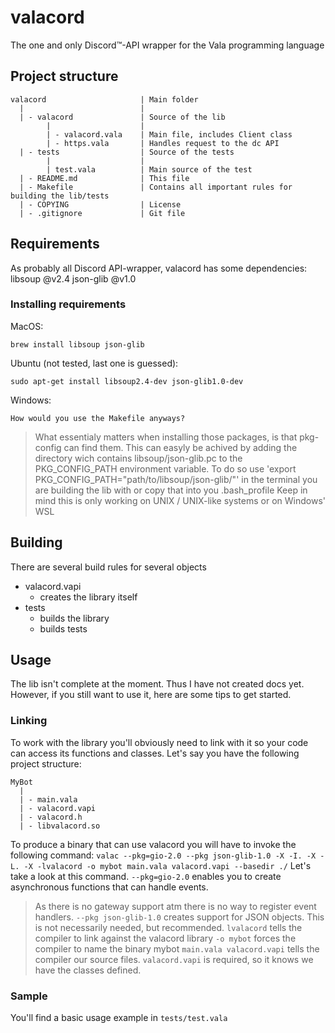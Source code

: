
# valacord
The one and only Discord™-API wrapper for the Vala programming language

## Project structure
```
valacord                     | Main folder
  |                          |
  | - valacord               | Source of the lib
        |                    |
        | - valacord.vala    | Main file, includes Client class
        | - https.vala       | Handles request to the dc API
  | - tests                  | Source of the tests
        |                    |
        | test.vala          | Main source of the test
  | - README.md              | This file
  | - Makefile               | Contains all important rules for building the lib/tests
  | - COPYING                | License
  | - .gitignore             | Git file
```
## Requirements
As probably all Discord API-wrapper, valacord has some dependencies:
libsoup @v2.4
json-glib @v1.0

### Installing requirements
MacOS:
```
brew install libsoup json-glib
```

Ubuntu (not tested, last one is guessed):
```
sudo apt-get install libsoup2.4-dev json-glib1.0-dev
```

Windows:
```
How would you use the Makefile anyways?
```
> What essentialy matters when installing those packages, is that pkg-config can find them. This can easyly be achived by adding the directory wich contains libsoup/json-glib.pc to the PKG_CONFIG_PATH environment variable. 
> To do so use 'export PKG_CONFIG_PATH="path/to/libsoup/json-glib/"' in the terminal you are building the lib with or copy that into you .bash_profile
> Keep in mind this is only working on UNIX / UNIX-like systems or on Windows' WSL

## Building
There are several build rules for several objects
- valacord.vapi
  - creates the library itself
- tests
  - builds the library
  - builds tests

## Usage
The lib isn't complete at the moment. Thus I have not created docs yet. However, if you still want to use it, here are some tips to get started.
### Linking
To work with the library you'll obviously need to link with it so your code can access its functions and classes. Let's say you have the following project structure:
```
MyBot
  |
  | - main.vala
  | - valacord.vapi
  | - valacord.h
  | - libvalacord.so
```
To produce a binary that can use valacord you will have to invoke the following command:
`valac --pkg=gio-2.0 --pkg json-glib-1.0 -X -I. -X -L. -X -lvalacord -o mybot main.vala valacord.vapi --basedir ./`
Let's take a look at this command.
`--pkg=gio-2.0` enables you to create asynchronous functions that can handle events.
> As there is no gateway support atm there is no way to register event handlers.
`--pkg json-glib-1.0` creates support for JSON objects. This is not necessarily needed, but recommended.
`lvalacord` tells the compiler to link against the valacord library
`-o mybot` forces the compiler to name the binary mybot
`main.vala valacord.vapi` tells the compiler our source files. `valacord.vapi` is required, so it knows we have the classes defined.
### Sample
You'll find a basic usage example in `tests/test.vala`
